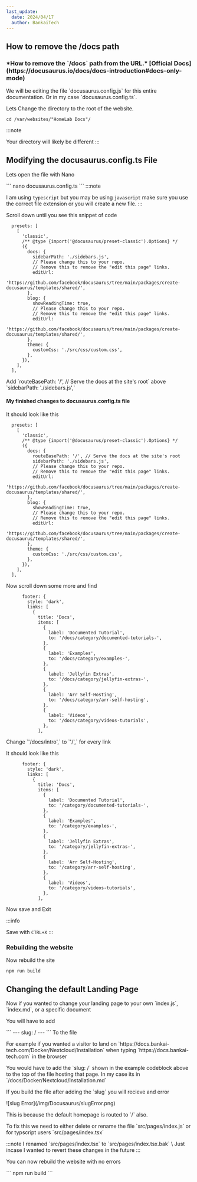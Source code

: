 ```yaml
---
last_update:
  date: 2024/04/17
  author: BankaiTech
---
```

## How to remove the /docs path
<h3>*How to remove the `/docs` path from the URL.* [Official Docs](https://docusaurus.io/docs/docs-introduction#docs-only-mode)</h3>

<p>We will be editing the file `docusaurus.config.js` for this entire documentation. Or in my case `docusaurus.config.ts`.</p>

<p>Lets Change the directory to the root of the website.</p>

```
cd /var/websites/"HomeLab Docs"/
```
:::note

Your directory will likely be different
:::

## Modifying the docusaurus.config.ts File
<p>Lets open the file with Nano</p>
```
nano docusaurus.config.ts
```
:::note

I am using `typescript` but you may be using `javascript` make sure you use the correct file extension or you will create a new file.
:::

<p>Scroll down until you see this snippet of code</p>

```
  presets: [
    [
      'classic',
      /** @type {import('@docusaurus/preset-classic').Options} */
      ({
        docs: {
          sidebarPath: './sidebars.js',
          // Please change this to your repo.
          // Remove this to remove the "edit this page" links.
          editUrl:
            'https://github.com/facebook/docusaurus/tree/main/packages/create-docusaurus/templates/shared/',
        },
        blog: {
          showReadingTime: true,
          // Please change this to your repo.
          // Remove this to remove the "edit this page" links.
          editUrl:
            'https://github.com/facebook/docusaurus/tree/main/packages/create-docusaurus/templates/shared/',
        },
        theme: {
          customCss: './src/css/custom.css',
        },
      }),
    ],
  ],
```

<p>Add `routeBasePath: '/', // Serve the docs at the site's root` above `sidebarPath: './sidebars.js',`</p>

#### My finished changes to docusaurus.config.ts file
<p>It should look like this</p>

```
  presets: [
    [
      'classic',
      /** @type {import('@docusaurus/preset-classic').Options} */
      ({
        docs: {
          routeBasePath: '/', // Serve the docs at the site's root
          sidebarPath: './sidebars.js',
          // Please change this to your repo.
          // Remove this to remove the "edit this page" links.
          editUrl:
            'https://github.com/facebook/docusaurus/tree/main/packages/create-docusaurus/templates/shared/',
        },
        blog: {
          showReadingTime: true,
          // Please change this to your repo.
          // Remove this to remove the "edit this page" links.
          editUrl:
            'https://github.com/facebook/docusaurus/tree/main/packages/create-docusaurus/templates/shared/',
        },
        theme: {
          customCss: './src/css/custom.css',
        },
      }),
    ],
  ],
```
<p>Now scroll down some more and find</p>

```
      footer: {
        style: 'dark',
        links: [
          {
            title: 'Docs',
            items: [
              {
                label: 'Documented Tutorial',
                to: '/docs/category/documented-tutorials-',
              },
              {
                label: 'Examples',
                to: '/docs/category/examples-',
              },
              {
                label: 'Jellyfin Extras',
                to: '/docs/category/jellyfin-extras-',
              },
              {
                label: 'Arr Self-Hosting',
                to: '/docs/category/arr-self-hosting',
              },
              {
                label: 'Videos',
                to: '/docs/category/videos-tutorials',
              },
            ],
```

<p>Change `'/docs/intro',` to `'/',` for every link</p>
<p>It should look like this</p>

```
      footer: {
        style: 'dark',
        links: [
          {
            title: 'Docs',
            items: [
              {
                label: 'Documented Tutorial',
                to: '/category/documented-tutorials-',
              },
              {
                label: 'Examples',
                to: '/category/examples-',
              },
              {
                label: 'Jellyfin Extras',
                to: '/category/jellyfin-extras-',
              },
              {
                label: 'Arr Self-Hosting',
                to: '/category/arr-self-hosting',
              },
              {
                label: 'Videos',
                to: '/category/videos-tutorials',
              },
            ],
```

<p>Now save and Exit</p>

:::info

Save with `CTRL+X`
:::

### Rebuilding the website
<p>Now rebuild the site</p>

```
npm run build
```
## Changing the default Landing Page
<p>Now if you wanted to change your landing page to your own `index.js`, `index.md`, or a specific document</p>
<p>You will have to add</p>
```
---
slug: /
---
```
To the file
<p>For example if you wanted a visitor to land on `https://docs.bankai-tech.com/Docker/Nextcloud/Installation` when typing `https://docs.bankai-tech.com` in the browser</p>
You would have to add the `slug: /` shown in the example codeblock above to the top of the file hosting that page. In my case its in `/docs/Docker/Nextcloud/Installation.md`

<p>If you build the file after adding the `slug` you will recieve and error</p>
![slug Error](/img/Docusaurus/slugError.png)
<p>This is because the default homepage is routed to `/` also.</p>

<p>To fix this we need to either delete or rename the file `src/pages/index.js` or for typscript users `src/pages/index.tsx`</p>
:::note
I renamed `src/pages/index.tsx` to `src/pages/index.tsx.bak` \
Just incase I wanted to revert these changes in the future
:::

<p>You can now rebuild the website with no errors</p>
```
npm run build
```
